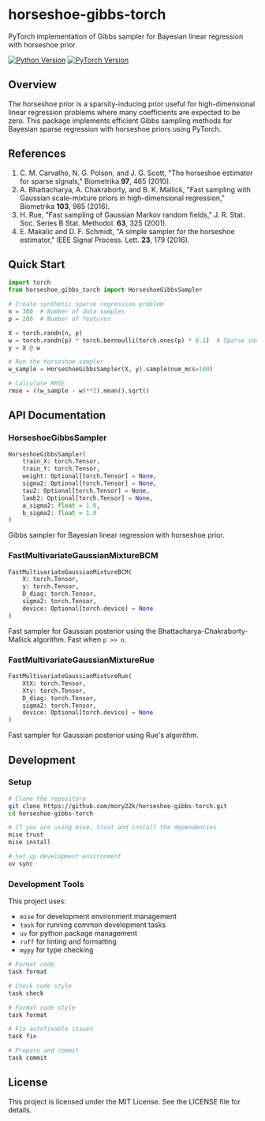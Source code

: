 # horseshoe-gibbs-torch

PyTorch implementation of Gibbs sampler for Bayesian linear regression with horseshoe prior.

[![Python Version](https://img.shields.io/badge/python-3.13-blue.svg)](https://www.python.org/downloads/release/python-3130/)
[![PyTorch Version](https://img.shields.io/badge/torch-2.7.0%2B-orange)](https://pytorch.org/)

## Overview

The horseshoe prior is a sparsity-inducing prior useful for high-dimensional linear regression problems where many coefficients are expected to be zero. This package implements efficient Gibbs sampling methods for Bayesian sparse regression with horseshoe priors using PyTorch.

## References

1. C. M. Carvalho, N. G. Polson, and J. G. Scott, "The horseshoe estimator for sparse signals," Biometrika **97**, 465 (2010).
2. A. Bhattacharya, A. Chakraborty, and B. K. Mallick, "Fast sampling with Gaussian scale-mixture priors in high-dimensional regression," Biometrika **103**, 985 (2016).
3. H. Rue, "Fast sampling of Gaussian Markov random fields," J. R. Stat. Soc. Series B Stat. Methodol. **63**, 325 (2001).
4. E. Makalic and D. F. Schmidt, "A simple sampler for the horseshoe estimator," IEEE Signal Process. Lett. **23**, 179 (2016).

## Quick Start

```python
import torch
from horseshoe_gibbs_torch import HorseshoeGibbsSampler

# Create synthetic sparse regression problem
n = 300  # Number of data samples
p = 200  # Number of features

X = torch.randn(n, p)
w = torch.randn(p) * torch.bernoulli(torch.ones(p) * 0.1)  # Sparse coefficients
y = X @ w

# Run the horseshoe sampler
w_sample = HorseshoeGibbsSampler(X, y).sample(num_mcs=100)

# Calculate RMSE
rmse = ((w_sample - w)**2).mean().sqrt()
```

## API Documentation

### HorseshoeGibbsSampler

```python
HorseshoeGibbsSampler(
    train_X: torch.Tensor,
    train_Y: torch.Tensor,
    weight: Optional[torch.Tensor] = None,
    sigma2: Optional[torch.Tensor] = None,
    tau2: Optional[torch.Tensor] = None,
    lamb2: Optional[torch.Tensor] = None,
    a_sigma2: float = 1.0,
    b_sigma2: float = 1.0
)
```

Gibbs sampler for Bayesian linear regression with horseshoe prior.

### FastMultivariateGaussianMixtureBCM

```python
FastMultivariateGaussianMixtureBCM(
    X: torch.Tensor,
    y: torch.Tensor,
    D_diag: torch.Tensor,
    sigma2: torch.Tensor,
    device: Optional[torch.device] = None
)
```

Fast sampler for Gaussian posterior using the Bhattacharya-Chakraborty-Mallick algorithm. Fast when `p >> n`.

### FastMultivariateGaussianMixtureRue

```python
FastMultivariateGaussianMixtureRue(
    XtX: torch.Tensor,
    Xty: torch.Tensor,
    D_diag: torch.Tensor,
    sigma2: torch.Tensor,
    device: Optional[torch.device] = None
)
```

Fast sampler for Gaussian posterior using Rue's algorithm.

## Development

### Setup

```bash
# Clone the repository
git clone https://github.com/mory22k/horseshoe-gibbs-torch.git
cd horseshoe-gibbs-torch

# If you are using mise, trust and install the dependencies
mise trust
mise install

# Set up development environment
uv sync
```

### Development Tools

This project uses:
- `mise` for development environment management
- `task` for running common development tasks
- `uv` for python package management
- `ruff` for linting and formatting
- `mypy` for type checking

```bash
# Format code
task format

# Check code style
task check

# Format code style
task format

# Fix autofixable issues
task fix

# Prepare and commit
task commit
```

## License

This project is licensed under the MIT License. See the LICENSE file for details.

